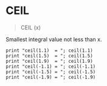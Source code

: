 # CEIL

> CEIL (x)

Smallest integral value not less than x.

```
print "ceil(1.1)  = "; ceil(1.1)
print "ceil(1.5)  = "; ceil(1.5)
print "ceil(1.9)  = "; ceil(1.9)
print "ceil(-1.1) = "; ceil(-1.1)
print "ceil(-1.5) = "; ceil(-1.5)
print "ceil(-1.9) = "; ceil(-1.9)
```
